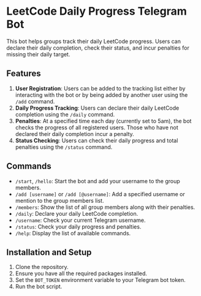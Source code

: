 # LeetCode Daily Progress Telegram Bot

This bot helps groups track their daily LeetCode progress. Users can declare their daily completion, check their status, and incur penalties for missing their daily target.

## Features

1. **User Registration**: Users can be added to the tracking list either by interacting with the bot or by being added by another user using the `/add` command.
2. **Daily Progress Tracking**: Users can declare their daily LeetCode completion using the `/daily` command.
3. **Penalties**: At a specified time each day (currently set to 5am), the bot checks the progress of all registered users. Those who have not declared their daily completion incur a penalty.
4. **Status Checking**: Users can check their daily progress and total penalties using the `/status` command.

## Commands

- `/start`, `/hello`: Start the bot and add your username to the group members.
- `/add [username]` or `/add [@username]`: Add a specified username or mention to the group members list.
- `/members`: Show the list of all group members along with their penalties.
- `/daily`: Declare your daily LeetCode completion.
- `/username`: Check your current Telegram username.
- `/status`: Check your daily progress and penalties.
- `/help`: Display the list of available commands.

## Installation and Setup

1. Clone the repository.
2. Ensure you have all the required packages installed.
3. Set the `BOT_TOKEN` environment variable to your Telegram bot token.
4. Run the bot script.